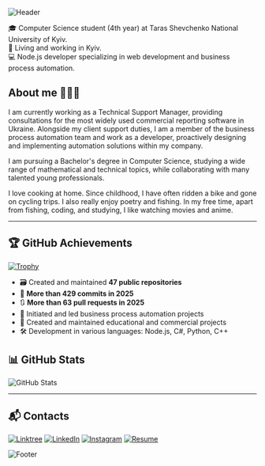 ![Header](https://capsule-render.vercel.app/api?type=waving&color=0:1b3b4b,100:3a6f8f&height=200&section=header&text=Hello%20I'm%20Oleksandr%20Bazhyn%20👋&fontSize=35&fontColor=ffffff&animation=fadeIn&fontAlignY=35)

🎓 Computer Science student (4th year) at Taras Shevchenko National University of Kyiv.  
🌻 Living and working in Kyiv.  
💻 Node.js developer specializing in web development and business process automation.   


## About me 🧑🏻‍💼
I am currently working as a Technical Support Manager, providing consultations for the most widely used commercial reporting software in Ukraine.
Alongside my client support duties, I am a member of the business process automation team and work as a developer, proactively designing and implementing automation solutions within my company.

I am pursuing a Bachelor's degree in Computer Science, studying a wide range of mathematical and technical topics, while collaborating with many talented young professionals.

I love cooking at home. Since childhood, I have often ridden a bike and gone on cycling trips. I also really enjoy poetry and fishing. In my free time, apart from fishing, coding, and studying, I like watching movies and anime.

---

## 🏆 GitHub Achievements
[![Trophy](https://github-profile-trophy.vercel.app/?username=OleksandrBazhyn&theme=onedark&no-frame=true&row=1&margin-w=15)](https://github-profile-trophy.vercel.app/?username=OleksandrBazhyn&theme=gruvbox&no-frame=true&row=1&margin-w=15
)

- 🗃️ Created and maintained **47 public repositories**
- 📝 **More than 429 commits in 2025**
- 🔃 **More than 63 pull requests in 2025**
- 🚀 Initiated and led business process automation projects
- 💼 Created and maintained educational and commercial projects  
- 🛠 Development in various languages: Node.js, C#, Python, C++  


## 📊 GitHub Stats
![GitHub Stats](https://github-readme-stats.vercel.app/api?username=OleksandrBazhyn&show_icons=true&theme=tokyonight)

---

## 📬 Contacts
[![Linktree](https://img.shields.io/badge/Linktree-39E09B?style=for-the-badge&logo=linktree&logoColor=white)](https://linktr.ee/oleksandr_bazhyn)
[![LinkedIn](https://img.shields.io/badge/LinkedIn-0077B5?style=for-the-badge&logo=linkedin&logoColor=white)](https://www.linkedin.com/in/oleksandrbazhyn/)
[![Instagram](https://img.shields.io/badge/Instagram-E4405F?style=for-the-badge&logo=instagram&logoColor=white)](https://www.instagram.com/dgwjew_/)
[![Resume](https://img.shields.io/badge/Resume-4285F4?style=for-the-badge&logo=googledrive&logoColor=white)](https://drive.google.com/file/d/1YyaFqy_AfAfaWo1eucgCCZCkzpzcAanE/view?usp=sharing)

![Footer](https://capsule-render.vercel.app/api?type=waving&color=0:1b3b4b,100:3a6f8f&height=100&section=footer)
